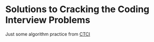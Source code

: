 # Solutions to Cracking the Coding Interview Problems

Just some algorithm practice from [CTCI](https://www.amazon.com/Cracking-Coding-Interview-Programming-Questions/dp/0984782850/ref=sr_1_2?ie=UTF8&qid=1528775471&sr=8-2&keywords=cracking+the+coding+interview)